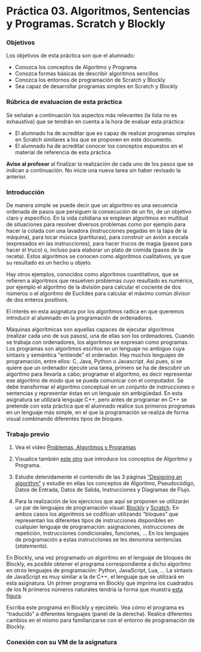 # Práctica 03. Algoritmos, Sentencias y Programas. Scratch y Blockly

### Objetivos
Los objetivos de esta práctica son que el alumnado:

* Conozca los conceptos de Algoritmo y Programa
* Conozca formas básicas de describir algoritmos sencillos
* Conozca los entornos de programación de Scratch y Blockly
* Sea capaz de desarrollar programas simples en Scratch y Blockly

### Rúbrica de evaluacion de esta práctica
Se señalan a continuación los aspectos más relevantes (la lista no es exhaustiva)
que se tendrán en cuenta a la hora de evaluar esta práctica:
* El alumnado ha de acreditar que es capaz de realizar programas simples en Scratch similares a los que se
  proponen en este documento.
* El alumnado ha de acreditar conocer los conceptos expuestos en el material de referencia de esta práctica

**Avise al profesor** al finalizar la realización de cada uno de los pasos que se indican a continuación. No inicie una nueva tarea sin haber revisado la anterior.
### Introducción
De manera simple se puede decir que un algoritmo es una secuencia ordenada de pasos que persiguen la consecución de un fin, de un objetivo claro y especifico.
En la vida cotidiana se emplean algoritmos en multitud de situaciones para resolver diversos problemas como por ejemplo para 
hacer la colada con una lavadora (instrucciones pegadas en la tapa de la máquina), 
para tocar música (partituras), para construir un avión a escala (expresados en las instrucciones), 
para hacer trucos de magia (pasos para hacer el truco) o, incluso para elaborar un plato de comida (pasos de la receta). 
Estos algoritmos se conocen como algoritmos cualitativos, ya que su resultado es un hecho u objeto.

Hay otros ejemplos, conocidos como algoritmos cuantitativos, que se refieren a algoritmos que resuelven problemas cuyo resultado es numérico, 
por ejemplo el algoritmo de la división para calcular el cociente de dos números o el algoritmo de Euclides para calcular el máximo común divisor de dos enteros positivos.

El interés en esta asignatura por los algoritmos radica en que queremos introducir al alumnado en la
programación de ordenadores.

Máquinas algorítmicas son aquellas capaces de ejecutar algoritmos (realizar cada uno de sus pasos), una de ellas son los ordenadores. 
Cuando se trabaja con ordenadores, los algoritmos se expresan como programas. 
Los programas son algoritmos escritos en un lenguaje no ambiguo cuya sintaxis y semántica "entiende" el ordenador. 
Hay muchos lenguajes de programación, entre ellos: C, Java, Python o Javascript. 
Así pues, si se quiere que un ordenador ejecute una tarea, primero se ha de descubrir un algoritmo para llevarla a cabo; 
programar el algoritmo, es decir representar ese algoritmo de modo que se pueda comunicar con el computador. 
Se debe transformar el algoritmo conceptual en un conjunto de instrucciones o sentencias y representar éstas en un lenguaje sin ambigüedad. 
En esta asignatura se utilizará lenguaje C++, pero antes de programar en C++ se pretende con esta práctica que
el alumnado realice sus primeros programas en un lenguaje más simple, en el que la programación se realiza de
forma visual combinando diferentes tipos de bloques.

### Trabajo previo
1. Vea el vídeo [Problemas, Algoritmos y
Programas](https://media.upv.es/#/portal/video/a8d70173-71c5-884e-8308-f72541d8d7c8)

2. Visualice también [este otro](http://www.upv.es/visor/media/26c336b0-19d1-2648-be94-f0d72d9af755/c) que
introduce los conceptos de Algoritmo y Programa.

3. Estudie detenidamente el contenido de las 3 páginas [“Designing an algorithm”](https://www.bbc.co.uk/bitesize/guides/z3bq7ty/revision/1)
y estudie en ellas los conceptos de Algoritmo, Pseudocódigo, Datos de Entrada, Datos de Salida, Instrucciones y Diagramas de Flujo.

4. Para la realización de los ejercicios que aquí se proponen se utilizarán un par de lenguajes de programación visual: [Blockly](https://developers.google.com/blockly)
y [Scratch](https://scratch.mit.edu/). 
En ambos casos los algoritmos se codifican utilizando “bloques” que representan los diferentes tipos de instrucciones disponibles en cualquier lenguaje de programación: 
asignaciones, instrucciones de repetición, instrucciones condicionales, funciones, ...
En los lenguajes de programación a estas instrucciones se les denomina sentencias (*statements*).

En Blockly, una vez programado un algoritmo en el lenguaje de bloques de Blockly, es posible obtener el programa correspondiente a dicho algoritmo en 
otros lenguajes de programación: Python, JavaScript, Lua, ...
La sintaxis de JavaScript es muy similar a la de C++, el lenguaje que se utilizará en esta asignatura.
Un primer programa en  Blockly que imprima los cuadrados de los N primeros números naturales tendría la forma que muestra [esta figura](https://raw.githubusercontent.com/fsande/IB-P03-Algorithms-Programs/master/blockly1.png).

Escriba este programa en Blockly y ejecútelo. 
Vea cómo el programa es “traducido” a diferentes lenguajes (panel de la derecha). 
Realice diferentes cambios en el mismo para familiarizarse con el entorno de programación de Blockly.






### Conexión con su VM de la asignatura



